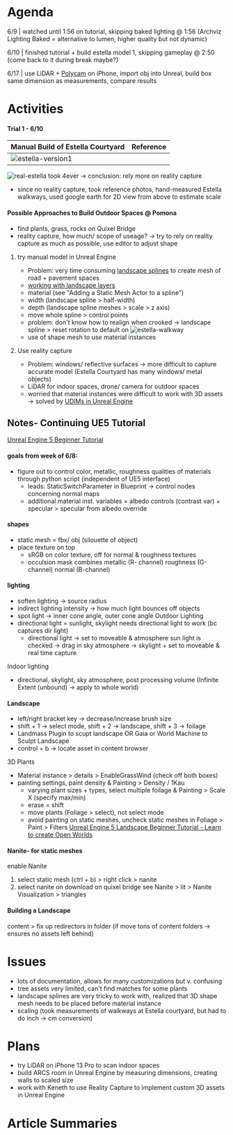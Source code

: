 # Agenda
6/9 | watched until 1:56 on tutorial, skipping baked lighting @ 1:56 (Archviz Lighting Baked = alternative to lumen, higher quality but not dynamic)

6/10 | finished tutorial + build estella model 1, skipping gameplay @ 2:50 (come back to it during break maybe?)

6/17 | use LiDAR + [Polycam](https://apps.apple.com/us/app/polycam-lidar-3d-scanner/id1532482376) on iPhone, import obj into Unreal, build box same dimension as measurements, compare results 


# Activities

#### Trial 1 - 6/10

Manual Build of Estella Courtyard |  Reference
:---------------------------------|:--------------------------|
![estella-version1](https://user-images.githubusercontent.com/78676977/173169267-903a1cc4-2b95-4298-86c0-4ba1ca0a412b.png) |
![real-estella](https://user-images.githubusercontent.com/78676977/173371552-f8db272d-e4f9-4ce5-829d-c18d87c9e8d7.jpg)
took 4ever -> conclusion: rely more on reality capture
+ since no reality capture, took reference photos, hand-measured Estella walkways, used google earth for 2D view from above to estimate scale

#### Possible Approaches to Build Outdoor Spaces @ Pomona
+ find plants, grass, rocks on Quixel Bridge
+ reality capture, how much/ scope of useage? -> try to rely on reality capture as much as possible, use editor to adjust shape

1. try manual model in Unreal Engine
   + Problem: very time consuming
  [landscape splines](https://docs.unrealengine.com/5.0/en-US/landscape-splines-in-unreal-engine/) to create mesh of road + pavement spaces
   + [working with landscape layers](https://docs.unrealengine.com/5.0/en-US/landscape-edit-layers-in-unreal-engine/)
   + material (see "Adding a Static Mesh Actor to a spline")
   + width (landscape spline > half-width)
   + depth (landscape spline meshes > scale > z axis)
   + move whole spline > control points
   +  problem: don't know how to realign when crooked -> landscape spline > reset rotation to default on
   ![estella-walkway](https://user-images.githubusercontent.com/78676977/173165322-ffc4e309-2a53-4f51-8c18-7c33b227c79f.png)
    + use of shape mesh to use material instances

2. Use reality capture
   + Problem: windows/ reflective surfaces -> more difficult to capture accurate model (Estella Courtyard has many windows/ metal objects)
   + LiDAR for indoor spaces, drone/ camera for outdoor spaces
   + worried that material instances were difficult to work with 3D assets -> solved by [UDIMs in Unreal Engine](https://www.youtube.com/watch?v=t-eG2TDU048)

## Notes- Continuing UE5 Tutorial
[Unreal Engine 5 Beginner Tutorial](https://youtu.be/gQmiqmxJMtA)
#### goals from week of 6/8:
+ figure out to control color, metallic, roughness qualities of materials through python script (independent of UE5 interface)  
   + leads: StaticSwitchParameter in Blueprint -> control nodes concerning normal maps
   + additional material inst. variables = albedo controls (contrast var) + specular > specular from albedo override
#### shapes
+ static mesh = fbx/ obj (silouette of object)
+ place texture on top
  + sRGB on color texture, off for normal & roughness textures
  + occulsion mask combines metallic (R- channel) roughness (G-channel) normal (B-channel)

#### lighting
+ soften lighting -> source radius
+ indirect lighting intensity -> how much light bounces off objects
+ spot light -> inner cone angle, outer cone angle
Outdoor Lighting
+ directional light = sunlight, skylight needs directional light to work (bc captures dir light)
  + directional light -> set to moveable & atmosphere sun light is checked -> drag in sky atmosphere -> skylight + set to moveable & real time capture

Indoor lighting
+ directional, skylight, sky atmosphere, post processing volume (Infinite Extent (unbound) -> apply to whole world)

#### Landscape
+ left/right bracket key -> decrease/increase brush size
+ shift + 1 -> select mode, shift + 2 -> landscape, shift + 3 -> foilage
+ Landmass Plugin to scupt landscape OR Gaia or World Machine to Sculpt Landscape
+ control + b -> locate asset in content browser

3D Plants
+ Material instance > details > EnableGrassWind (check off both boxes) 
+ painting settings, paint density & Painting > Density / 1Kau
   + varying plant sizes + types, select multiple foilage & Painting > Scale X (specify max/min)
   + erase = shift
   + move plants (Foliage > select), not select mode
   + avoid painting on static meshes, uncheck static meshes in Foliage > Paint > Filters
[Unreal Engine 5 Landscape Beginner Tutorial - Learn to create Open Worlds](https://www.youtube.com/watch?v=V54kqpy1Q-Q)

#### Nanite- for static meshes
enable Nanite
1. select static mesh (ctrl + b) > right click > nanite
2. select nanite on download on quixel bridge
see Nanite > lit > Nanite Visualization > triangles

#### Building a Landscape
content > fix up redirectors in folder (if move tons of content folders -> ensures no assets left behind)

# Issues
+ lots of documentation, allows for many customizations but v. confusing
+ tree assets very limited, can't find matches for some plants
+ landscape splines are very tricky to work with, realized that 3D shape mesh needs to be placed before material instance
+ scaling (took measurements of walkways at Estella courtyard, but had to do inch -> cm conversion)

# Plans
+ try LiDAR on iPhone 13 Pro to scan indoor spaces
+ build ARCS room in Unreal Engine by measuring dimensions, creating walls to scaled size
+ work with Keneth to use Reality Capture to implement custom 3D assets in Unreal Engine

# Article Summaries

